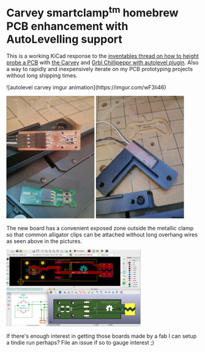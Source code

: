 Carvey smartclamp<sup>tm</sup> homebrew PCB enhancement with AutoLevelling support
=====

This is a working KiCad response to the [inventables thread on how to height probe a PCB](https://discuss.inventables.com/t/height-probing-a-pcb-on-carvey/21139/10) with [the Carvey](https://www.inventables.com/technologies/Carvey) and [Grbl Chillipeppr with autolevel plugin](http://chilipeppr.com/jpadie). Also a way to rapidly and inexpensively iterate on my PCB prototyping projects without long shipping times.

<p style="align: center;">
![autolevel carvey imgur animation](https://imgur.com/wF3li46)
</p>

<p style="align: center;">
    <img src='img/carvey_smartclamp_mounted.jpg' height=320 width=230/>
    <img src='img/autolevelling_pcb.jpg' height=320 width=230/>
</p>

The new board has a convenient exposed zone outside the metallic clamp so that common alligator clips can be attached without long overhang wires as seen above in the pictures.

<p style="align: center;">
<img src='img/kicad_screenshot.png' height=200/>
</p>

If there's enough interest in getting those boards made by a fab I can setup a tindie run perhaps? File an issue if so to gauge interest ;)
